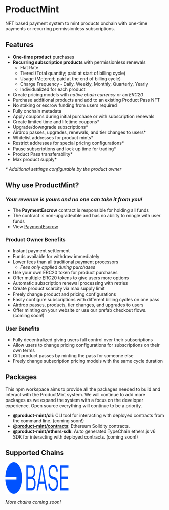 # ProductMint

NFT based payment system to mint products onchain with one-time payments or recurring permissionless subscriptions.

## Features

- **One-time product**  purchases
- **Recurring subscription products** with permissionless renewals
    - Flat Rate
    - Tiered (Total quantity; paid at start of billing cycle)
    - Usage (Metered; paid at the end of billing cycle)
    - Charge Frequency - Daily, Weekly, Monthly, Quarterly, Yearly
    - Individualized for each product
- Create pricing models with _native chain currency_ or an _ERC20_
- Purchase additional products and add to an existing Product Pass NFT
- No staking or escrow funding from users required
- Fully onchain metadata
- Apply coupons during initial purchase or with subscription renewals
- Create limited time and lifetime coupons*
- Upgrade/downgrade subscriptions*
- Airdrop passes, upgrades, renewals, and tier changes to users*
- Whitelist addresses for product mints*
- Restrict addresses for special pricing configurations*
- Pause subscriptions and lock up time for trading*
- Product Pass transferability*
- Max product supply*

_* Additional settings configurable by the product owner_

## Why use ProductMint?

### _Your revenue is yours and no one can take it from you!_

- The **PaymentEscrow** contract is responsible for holding all funds
- The contract is non-upgradeable and has no ability to mingle with user funds
- View [PaymentEscrow](./packages/contracts/contracts/escrow/PaymentEscrow.sol)

### Product Owner Benefits

- Instant payment settlement
- Funds available for withdraw immediately
- Lower fees than all traditional payment processors
    - _Fees only applied during purchases_
- Use your own ERC20 token for product purchases
- Offer multiple ERC20 tokens to give users more options
- Automatic subscription renewal processing with retries
- Create product scarcity via max supply limit
- Freely change product and pricing configurations
- Easily configure subscriptions with different billing cycles on one pass
- Airdrop passes, products, tier changes, and upgrades to users
- Offer minting on your website or use our prefab checkout flows. (coming soon!)

### User Benefits

- Fully decentralized giving users full control over their subscriptions
- Allow users to change pricing configurations for subscriptions on their own terms
- Gift product passes by minting the pass for someone else
- Freely change subscription pricing models with the same cycle duration

## Packages

This npm workspace aims to provide all the packages needed to build and interact with the ProductMint system. We will continue to add more packages as we expand the system with a focus on the developer experience. Open source everything will continue to be a priority.

- __@product-mint/cli__: CLI tool for interacting with deployed contracts from the command line. (coming soon!)
- <a href="./packages/contracts/README.md">__@product-mint/contracts__</a>: Ethereum Solidity contracts.
- __@product-mint/ethers-sdk__: Auto generated TypeChain ethers.js v6 SDK for interacting with deployed contracts. (coming soon!)

## Supported Chains

<a href="https://base.org" target="_blank">
    <img src="./packages/contracts/assets/BaseChainLogo.svg" width="200" height="100" alt="Base Chain">
</a>

_More chains coming soon!_